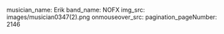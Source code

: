 musician_name: Erik
band_name: NOFX
img_src: images/musician0347(2).png
onmouseover_src: 
pagination_pageNumber: 2146